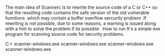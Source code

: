 The main idea of Scannerc is to rewrite the source code of a C or C++ so that the resulting code contains the safe version of the old vulnerable funntions .which may contain a buffer overflow sercurity  problem .If rewriting is not possible, due to some reasons, a warning is issued along with a hint to solve the problem if its possible .
How to run 
It's a simple exe program for scanning source code for security problems. 

C:\> scanner-windows.exe  scanner-windows.exe scanner-windows.exe scanner-windows.exe
